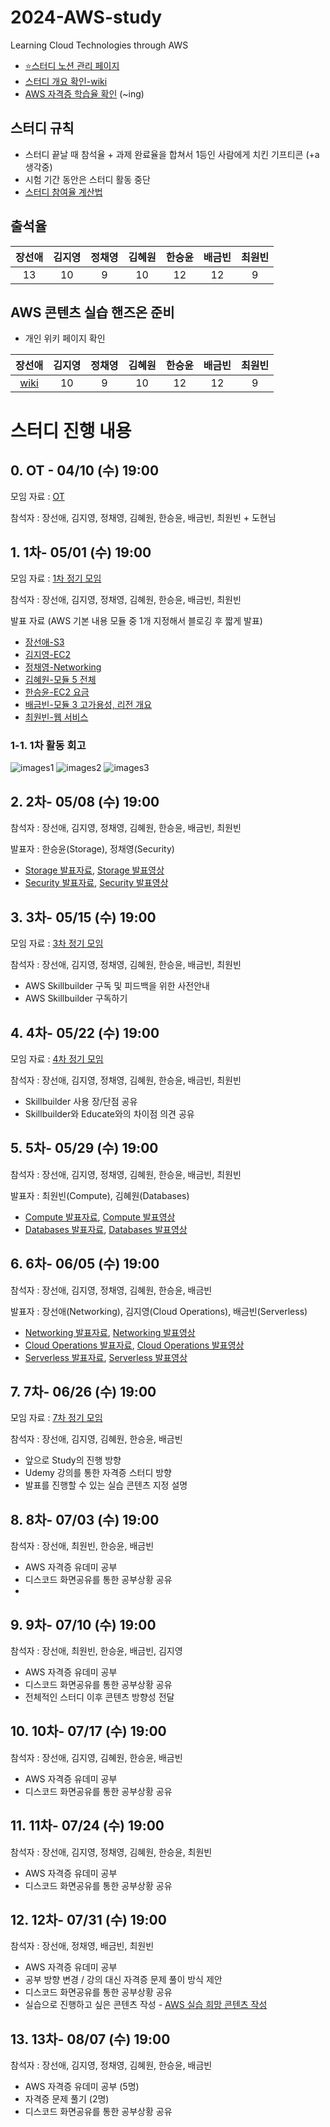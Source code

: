 # 2024-AWS-study
Learning Cloud Technologies through AWS

- [⭐스터디 노션 관리 페이지](https://auspicious-voyage-835.notion.site/2024-AWS-Study-874092e730bc465f8f0ed1160ad5822e?pvs=4)
- [스터디 개요 확인-wiki](https://github.com/seonae-j/2024-AWS-study/wiki/Summary)
- [AWS 자격증 학습율 확인](https://auspicious-voyage-835.notion.site/b4442be3f13d44d9abcbb3f8360413a1?v=cac27fac85544232bb0ec8871a1153cb&pvs=4)
(~ing)

## 스터디 규칙
- 스터디 끝날 때 참석율 + 과제 완료율을 합쳐서 1등인 사람에게 치킨 기프티콘 (+a 생각중)
- 시험 기간 동안은 스터디 활동 중단
- [스터디 참여율 계산법](https://auspicious-voyage-835.notion.site/a055ace3e4ac4b049a0447634340c7c4?pvs=4)

## 출석율
<div align="center">

|                                                                **장선애**                                                                 |                                                                  **김지영**                                                                  |                                                             **정채영**                                                              |                                                              **김혜원**                                                               |                                                             **한승윤**                                                              |                                                             **배금빈**                                                              |                                                             **최원빈**                                                              | 
| :---------------------------------------------------------------------------------------------------------------------------------------: | :------------------------------------------------------------------------------------------------------------------------------------------: | :---------------------------------------------------------------------------------------------------------------------------------: | :-----------------------------------------------------------------------------------------------------------------------------------: | :---------------------------------------------------------------------------------------------------------------------------------: | :---------------------------------------------------------------------------------------------------------------------------------: | :---------------------------------------------------------------------------------------------------------------------------------: |
| 13 | 10 | 9 | 10 | 12 | 12 | 9 |

</div>

## AWS 콘텐츠 실습 핸즈온 준비
- 개인 위키 페이지 확인
<div align="center">

|                                                                **장선애**                                                                 |                                                                  **김지영**                                                                  |                                                             **정채영**                                                              |                                                              **김혜원**                                                               |                                                             **한승윤**                                                              |                                                             **배금빈**                                                              |                                                             **최원빈**                                                              | 
| :---------------------------------------------------------------------------------------------------------------------------------------: | :------------------------------------------------------------------------------------------------------------------------------------------: | :---------------------------------------------------------------------------------------------------------------------------------: | :-----------------------------------------------------------------------------------------------------------------------------------: | :---------------------------------------------------------------------------------------------------------------------------------: | :---------------------------------------------------------------------------------------------------------------------------------: | :---------------------------------------------------------------------------------------------------------------------------------: |
| [wiki](https://github.com/donga-it-club/2024-AWS-study/wiki/%EC%9E%A5%EC%84%A0%EC%95%A0) | 10 | 9 | 10 | 12 | 12 | 9 |

</div>


# 스터디 진행 내용

## 0. OT - 04/10 (수) 19:00
모임 자료 : [OT](https://auspicious-voyage-835.notion.site/OT-04-10-19-00-e040c4ca11a9474a8fd4c037b6d48ef9?pvs=4)

참석자 : 장선애, 김지영, 정채영, 김혜원, 한승윤, 배금빈, 최원빈 + 도현님


## 1. 1차- 05/01 (수) 19:00
모임 자료 : [1차 정기 모임](https://auspicious-voyage-835.notion.site/1-c8de6db5f74b4721bd0f0718e815acf2?pvs=4)

참석자 : 장선애, 김지영, 정채영, 김혜원, 한승윤, 배금빈, 최원빈

발표 자료 (AWS 기본 내용 모듈 중 1개 지정해서 블로깅 후 짧게 발표)
- [장선애-S3](https://sundery.tistory.com/91)
- [김지영-EC2](https://jyxung.tistory.com/2)
- [정채영-Networking](https://lu-cia.tistory.com/2)
- [김혜원-모듈 5 전체](https://hyeoni-study.tistory.com/2)
- [한승윤-EC2 요금](https://seungyoon1786.tistory.com/4)
- [배금빈-모듈 3 고가용성, 리전 개요](https://blog.naver.com/binny1204/223433185189)
- [최원빈-웹 서비스](https://worsing12.tistory.com/11)

### 1-1. 1차 활동 회고
![images1](./images/1.png)
![images2](./images/2.png)
![images3](./images/3.png)


## 2. 2차- 05/08 (수) 19:00
참석자 : 장선애, 김지영, 정채영, 김혜원, 한승윤, 배금빈, 최원빈

발표자 : 한승윤(Storage), 정채영(Security)
- [Storage 발표자료](https://seungyoon1786.tistory.com/6), [Storage 발표영상](https://drive.google.com/file/d/1x4jctGbZ61fND50Wy9rJ6AlEVtQS_5l1/view?usp=sharing)
- [Security 발표자료](https://lu-cia.tistory.com/5), [Security 발표영상](https://drive.google.com/file/d/1WysV9OK8pEhdRuDWfOpn8okfCOPWIXV7/view?usp=sharing)

## 3. 3차- 05/15 (수) 19:00
모임 자료 : [3차 정기 모임](https://auspicious-voyage-835.notion.site/1-c8de6db5f74b4721bd0f0718e815acf2?pvs=4)

참석자 : 장선애, 김지영, 정채영, 김혜원, 한승윤, 배금빈, 최원빈

- AWS Skillbuilder 구독 및 피드백을 위한 사전안내
- AWS Skillbuilder 구독하기 

## 4. 4차- 05/22 (수) 19:00
모임 자료 : [4차 정기 모임](https://auspicious-voyage-835.notion.site/4-55bf39d20b75484da1fcd14149ccc83a?pvs=4)

참석자 : 장선애, 김지영, 정채영, 김혜원, 한승윤, 배금빈, 최원빈

- Skillbuilder 사용 장/단점 공유
- Skillbuilder와 Educate와의 차이점 의견 공유

## 5. 5차- 05/29 (수) 19:00
참석자 : 장선애, 김지영, 정채영, 김혜원, 한승윤, 배금빈, 최원빈

발표자 : 최원빈(Compute), 김혜원(Databases)
- [Compute 발표자료](https://worsing12.tistory.com/13), [Compute 발표영상](https://drive.google.com/file/d/1L_jtisqmFAJ8O6D1KPjktpnq9SdSf3wM/view?usp=sharing)
- [Databases 발표자료](https://hyeoni-study.tistory.com/9), [Databases 발표영상](https://drive.google.com/file/d/18GbDnI14LR8JCOmblEiLEU9H1Lw7ya8r/view?usp=sharing)

## 6. 6차- 06/05 (수) 19:00
참석자 : 장선애, 김지영, 정채영, 김혜원, 한승윤, 배금빈

발표자 : 장선애(Networking), 김지영(Cloud Operations), 배금빈(Serverless)
- [Networking 발표자료](https://sundery.tistory.com/96), [Networking 발표영상](https://drive.google.com/file/d/1VkAhUUxA2cT19R9-5X60lnGFGPQaZbXj/view?usp=drive_link)
- [Cloud Operations 발표자료](https://jyxung.tistory.com/7), [Cloud Operations 발표영상](https://drive.google.com/file/d/1pvrH8m41OyPNC5XxS5RFFGPpoe2MGoO-/view?usp=drive_link)
- [Serverless 발표자료](https://geumbin1204.notion.site/7-6b17b345183344b3b6a62b09b595700a), [Serverless 발표영상](https://drive.google.com/file/d/1itvWZ9qf9N4WiIXRe1EJrzib0T5BozT5/view?usp=drive_link)

## 7. 7차- 06/26 (수) 19:00
모임 자료 : [7차 정기 모임](https://auspicious-voyage-835.notion.site/7-a4f5de79758b4ad7b2778ca06ebe4e90?pvs=4)

참석자 : 장선애, 김지영, 김혜원, 한승윤, 배금빈

- 앞으로 Study의 진행 방향
- Udemy 강의를 통한 자격증 스터디 방향
- 발표를 진행할 수 있는 실습 콘텐츠 지정 설명

## 8. 8차- 07/03 (수) 19:00
참석자 : 장선애, 최원빈, 한승윤, 배금빈

- AWS 자격증 유데미 공부
- 디스코드 화면공유를 통한 공부상황 공유
- 
## 9. 9차- 07/10 (수) 19:00
참석자 : 장선애, 최원빈, 한승윤, 배금빈, 김지영

- AWS 자격증 유데미 공부
- 디스코드 화면공유를 통한 공부상황 공유
- 전체적인 스터디 이후 콘텐츠 방향성 전달

## 10. 10차- 07/17 (수) 19:00
참석자 : 장선애, 김지영, 김혜원, 한승윤, 배금빈

- AWS 자격증 유데미 공부
- 디스코드 화면공유를 통한 공부상황 공유

## 11. 11차- 07/24 (수) 19:00
참석자 : 장선애, 김지영, 정채영, 김혜원, 한승윤, 최원빈

- AWS 자격증 유데미 공부
- 디스코드 화면공유를 통한 공부상황 공유

## 12. 12차- 07/31 (수) 19:00
참석자 : 장선애, 정채영, 배금빈, 최원빈

- AWS 자격증 유데미 공부
- 공부 방향 변경 / 강의 대신 자격증 문제 풀이 방식 제안
- 디스코드 화면공유를 통한 공부상황 공유
- 실습으로 진행하고 싶은 콘텐츠 작성 - [AWS 실습 희망 콘텐츠 작성](https://auspicious-voyage-835.notion.site/AWS-437af746006f42d4bf1500e527d36f2f?pvs=4)

## 13. 13차- 08/07 (수) 19:00
참석자 : 장선애, 김지영, 정채영, 김혜원, 한승윤, 배금빈

- AWS 자격증 유데미 공부 (5명)
- 자격증 문제 풀기 (2명)
- 디스코드 화면공유를 통한 공부상황 공유
  
